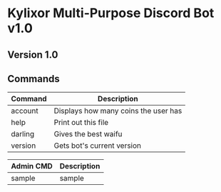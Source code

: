 **Kylixor Multi-Purpose Discord Bot**
v1.0
=====================================

Version 1.0
-------------

Commands
--------

| Command     | Description
| ----------- | -----------
| account     | Displays how many coins the user has
| help        | Print out this file
| darling     | Gives the best waifu
| version     | Gets bot's current version

| Admin CMD   | Description
| ----------- | -----------
| sample      | sample
